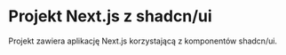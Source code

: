 # Projekt Next.js z shadcn/ui

Projekt zawiera aplikację Next.js korzystającą z komponentów shadcn/ui.
